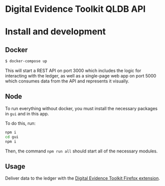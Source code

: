 # Digital Evidence Toolkit QLDB API

# Install and development

## Docker

```sh
$ docker-compose up
```

This will start a REST API on port 3000 which includes the logic for interacting with the ledger, as well as a single-page web app on port 5000 which consumes data from the API and represents it visually.

## Node 

To run everything without docker, you must install the necessary packages in `gui` and in this app.

To do this, run:

``` sh
npm i
cd gui
npm i
```

Then, the command `npm run all` should start all of the necessary modules.

## Usage

Deliver data to the ledger with the [Digital Evidence Toolkit Firefox extension](https://github.com/digitalevidencetoolkit/firefox-extension).

